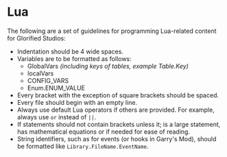 
# Lua

The following are a set of guidelines for programming Lua-related content for Glorified Studios:

- Indentation should be 4 wide spaces.
- Variables are to be formatted as follows:
  - GlobalVars *(including keys of tables, example Table.Key)*
  - localVars
  - CONFIG_VARS
  - Enum.ENUM_VALUE
- Every bracket with the exception of square brackets should be spaced.
- Every file should begin with an empty line.
- Always use default Lua operators if others are provided. For example, always use `or` instead of `||`.
- If statements should not contain brackets unless it; is a large statement, has mathematical equations or if needed for ease of reading.
- String identifiers, such as for events (or hooks in Garry's Mod), should be formatted like `Library.FileName.EventName`.
